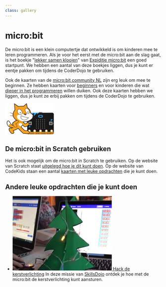 ```yaml
---
class: gallery
---
```


micro:bit
=========

De micro:bit is een klein computertje dat ontwikkeld is om kinderen mee te leren programmeren. Als je voor het eerst met de micro:bit aan de slag gaat, is het boekje "[lekker samen klooien](https://www.expeditiemicrobit.nl/sites/default/files/2017-09/Expeditie%20microbit%20Les%201%20Stichting%20FutureNL%20-%20Lekkersamenklooien_0.pdf)" van [Expiditie micro:bit](https://www.expeditiemicrobit.nl/) een goed startpunt. We hebben een aantal van deze boekjes liggen, dus je kunt er eentje pakken om tijdens de CoderDojo te gebruiken.

Ook de kaarten van de [micro:bit community NL](https://www.micro-bit.nl/) zijn erg leuk om mee te beginnen. Ze hebben kaarten voor [beginners](https://www.micro-bit.nl/sites/default/files/afbeeldingen/Content/explorer%20%280.1%29.pdf) en voor kinderen die wat [dieper in het programmeren](https://www.micro-bit.nl/sites/default/files/afbeeldingen/Content/programmer%20%280.1%29.pdf) willen duiken. Ook deze kaarten hebben we liggen, dus je kunt ze erbij pakken om tijdens de CoderDojo te gebruiken.

![Scratch en micro:bit](/static/img/scratch-microbit.png)

De micro:bit in Scratch gebruiken
---------------------------------
Het is ook mogelijk om de micro:bit in Scratch te gebruiken. Op de website van Scratch staat [uitgelegd hoe je dit kunt doen](https://scratch.mit.edu/microbit). Op de website van CodeKids staan een aantal [kaarten met leuke opdrachten](http://www.codekids.nl/scratch-microbit-kaarten/) die je kunt doen.

Andere leuke opdrachten die je kunt doen
----------------------------------------
- [![Hack de kerstverlichting](/static/img/hack-de-kerstverlichting.png) Hack de kerstverlichting](https://www.skillsdojo.nl/microcomputer-uitvinden/kerst/)
  In deze missie van [SkillsDojo](https://www.skillsdojo.nl) ontdek je hoe met de micro:bit de kerstverlichting kunt aansturen.
